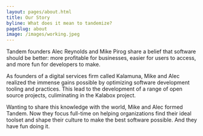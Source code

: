 ```yaml
---
layout: pages/about.html
title: Our Story
byline: What does it mean to tandemize?
pageSlug: about
image: /images/working.jpeg
---
```

<div class="row">
  <div class="col-md-6">
    <p>
      Tandem founders Alec Reynolds and Mike Pirog share a belief that software should be better: more profitable for businesses, easier for users to access, and more fun for developers to make.
    </p>
    <p>
      As founders of a digital services firm called Kalamuna, Mike and Alec realized the immense gains possible by optimizing software development tooling and practices. This lead to the development of a range of open source projects, culiminating in the Kalabox project.
    </p>
  </div>
  <div class="col-md-6">
    <p>
      Wanting to share this knowledge with the world, Mike and Alec formed Tandem. Now they focus full-time on helping organizations find their ideal toolset and shape their culture to make the best software possible. And they have fun doing it.
    </p>
  </div>
</div>
